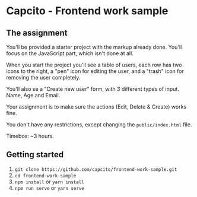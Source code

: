# Capcito - Frontend work sample

## The assignment

You'll be provided a starter project with the markup already done. You'll focus on the JavaScript part, which isn't done at all.

When you start the project you'll see a table of users, each row has two icons to the right, a "pen" icon for editing the user, and a "trash" icon for removing the user completely.

You'll also se a "Create new user" form, with 3 different types of input. Name, Age and Email.

Your assignment is to make sure the actions (Edit, Delete & Create) works fine.

You don't have any restrictions, except changing the `public/index.html` file.

Timebox: ~3 hours.

## Getting started
1. `git clone https://github.com/capcito/frontend-work-sample.git`
2. `cd frontend-work-sample`
3. `npm install` or `yarn install`
4. `npm run serve` or `yarn serve`